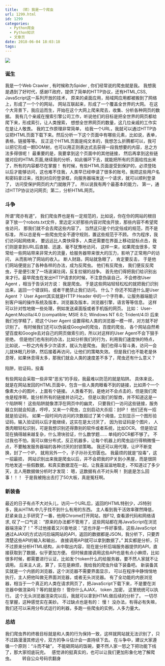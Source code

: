 ```yaml
---
title: （转）我是一个爬虫
url: 1299.html
id: 1299
categories:
  - Python爬虫
  - Python知识
  - 文章页
date: 2018-06-04 18:03:18
tags:
---
```


![](http://47.100.4.8/wp-content/uploads/2018/03/timg-6.jpg)

### 诞生

我是一个Web Crawler , 有时候称为Spider , 你们经常说的爬虫就是我。 我想我是遇到了好时代，感谢IT政府，提供了简单的HTTP协议，还有HTML,CSS, JavaScript这一系列开放的技术， 原来的桌面应用，局域网应用都被搬到了网络上，形成了一个个的网站， 网站互联起来，形成了一个覆盖全世界的大网。 在这个大背景下，我应运而生，开始在这个大网上爬来爬去，收集、分析各种网页的数据。 我有几个亲戚在搜索引擎公司工作，听说他们的目标是把全世界的网页都给爬下来，形成索引，让人类搜索， 想想全世界网页的数量，这几位亲戚的工作实在是让人敬畏。 我的工作原理非常简单， 给我一个URL，我就可以通过HTTP协议把HTML页面下载下来。然后分析一下这个页面中有哪些元素，比如说，表单，表格，链接等等。 反正这个HTML页面是纯文本的，我想怎么折腾都可以，我可以把它形成一颗DOM树，也可以用正则表达式去获得一段我想要的内容，总之方法多得很呢！ 最重要的是，我要拿到这个页面中的其他链接， 然后再拿到这些链接对应的HTML页面,继续我的分析，如此循环下去，就能把所有的页面给找出来了，所有的内容都尽在掌握！ 有时候，有些HTML页面是受到保护的，必须登陆以后才能够访问，这也难不住我，人类早已经申请了很多的账号。我把这些用户名和密码拿过来，找到对应的登录框，向服务器端发送一个请求，就可以顺利登录了， 访问受保护网页的大门就敞开了。 所以说我有两个最基本的能力， 第一，通过HTTP协议访问网页;  第二，分析HTML网页。

### 斗争

所谓“爬亦有道”， 我们爬虫界也是有一定规范的，比如说，你在你的网站的根目录下放一个robots.txt文件，里边定义好那些内容对爬虫开放，那些内容不希望爬虫访问， 那我们就不会去爬这些内容了。 当然这只是个约定俗成的规范，而不是标准， 所以总是有一些爬虫完全不遵守规则，置这些规范于不顾。 作为程序，我们访问起网络来， 要远远比人类快得多，人类还需要在界面上移动鼠标点击，我们则是拿到URL后直接、迅速、毫不犹豫地访问， 这样一来，如果爬虫很多，常常给一些网站带来非常大的流量，给服务器带来很大的压力，影响了正常用户的访问， 从而影响了网站的收入。 断人财路，网站就急眼了， 肯定要反击， 于是他们网站便提出了各种各样的办法，成为反爬虫。 他们有反爬虫， 我们便反反爬虫，于是便引发了一场波澜壮阔，反复拉锯的战争。 首先他们得把我们给识别出来才行。最早爬虫在发出HTTP请求的时候，不注意伪装自己，不会修改User Agent ，相当于告诉对方说： 我是爬虫。 于是这些网站轻轻松松的就把我们识别出来，返回一个错误码，或者干脆禁止我们访问。 什么？ 你还不知道什么是User Agent ？ User Agent其实就是HTTP Header 中的一个字符串，让服务器端能识别客户端的操作系统及版本，浏览器及版本，浏览器引擎，语言等等信息。 这样可以针对性地做一些处理，例如发送桌面版或者手机版的网页。 比如： User-Agent:Mozilla/4.0 (compatible; MSIE 8.0; Windows NT 6.0; Trident/4.0) 后来我们也学精了，把这个User Agent 设置得和人类的浏览器一模一样，对方就不好识别了。 有时候我们还可以伪装成Google的爬虫，百度的爬虫， 各个网站自然希望百度和Google去对自己的网页做索引的，所以对这样的User Agent不会下狠手拒绝。 但是他们也有别的办法，比如分析我们的行为，利用我们速度快的特点， 比如说，一秒之内有多少次请求，就认为是爬虫。 我们也得斗智斗勇，访问一会儿就休眠几秒钟，然后接着再访问，让他们的策略失效。 但是我们也不能老是休息呀，如果休息得太多，那我们就会人类的速度差不多了，爬虫还有什么意义？

陷阱，验证码，投毒

有些网站会采取一些非常“恶劣”的手段，我最难以防范的就是陷阱。 具体来说，就是在网站发回的HTML页面中，包含一些人类肉眼看不到的链接，比如弄个一个像素大小的图片，上面有个链接。 人类看不到，是绝对不会点击的，但是我们爬虫是程序啊，能分析所有的链接并访问之。 但是以我们的智商，并不知道这是一个陷阱啊！ 这些陷阱就像漂浮在网页中的幽灵， 只要我们一访问这些链接，服务器立刻就会知道，哼哼，又来一个爬虫，立刻启动大杀招：封IP！ 他们还有一招就是验证码， 如果一段时间内访问的次数超过了某个阈值，立刻显示一个图形验证码，输入验证码以后才能继续，这实在是太讨厌了， 因为验证码是个图片， 人类肉眼轻松识别，可是我想识别还得靠别的软件或者系统，比如OCR。 但是验证现在搞得越来越复杂，什么滑块验证，什么数学题...... 单纯的OCR都不够了。 不过我也不怕，我可以做分布式，反正机器多，让每个机器上的爬虫运行得稍微慢一点，不要触发服务器端的各种讨厌的封锁策略。 我还可以用代理，让IP不断变换，封了一个IP， 就用另外一个，子子孙孙无穷匮也。 我最烦的就是“投毒”，这一招最损， 网站识别出来我是爬虫以后，并不会把我的IP关到小黑屋，而是很阴险地发送一些假数据，和真实数据混在一起，让我喜滋滋地取走，不知道过了多少天，主人用数据做分析时才发现： 嗯，这数据有点不对头啊！ 到底是怎么回事！！！  于是我被拖出去打了50大板，真是冤枉啊。

### 新装备

最近的日子有点不大对头儿，访问一个URL后，返回的HTML特别少，JS特别多，我从HTML中几乎找不到什么有用的东西。 主人看到我干活效率骤然降低，赶紧亲自上手研究了一番，他用Chrome打开网站，按F12, 查看源代码和网络请求, 叹了一口气说： “原来的办法都不管用了，这些网站都在用JavaScript在浏览器端渲染了！” 不过他接着又兴奋地说：“这也许是一件好事情，这些JavaScript通过AJAX的方式访问后端网站的API，返回的数据都是JSON，我分析下，只要弄清楚这些API的输入和输出， 直接调用API就可以拿到数据了。” 其实都是分析，只不过原来分析HTML结构，从中取出内容，现在是分析后端服务器提供的API，直接获取到了数据，似乎更加方便。 但时候直接调用这些API也是有点小麻烦，比如很多时候，都需要进行认证，比如发个token什么的给服务器，要不然人家就不让调用。 后来主人说，算了，实在是麻烦，我给我的爬虫升级下装备吧。 新装备其实就是一个内嵌的浏览器，这个浏览器不需要界面显示， 可以在程序中静悄悄地执行，主人把他叫做无界面浏览器，或者无头浏览器。 有了全功能的内嵌浏览器，相当于一个真正的人类在请求网页了，把JavaScript下载下来，不是要在浏览器中做渲染吗？等的就是你！ 管你什么AJAX， token ,加密， 这里统统可以执行。 这个无头浏览器渲染完以后，我就可以拿到HTML做后续的分析了。 一切尽在掌握，这种感觉实在美妙。 不过缺点也是有的： 慢！ 没办法，有得必有失嘛， 我们还可以采用分布式运行的利器，多跑一些爬虫的实例，人多力量大。

### 总结

我们爬虫界的终极目标就是和人类的行为保持一致，这样就网站就无法识别了，只不过路漫漫其修远兮，双方的争斗估计会一直持续下去。 在斗争中，建议大家遵循一个原则：“斗而不破”， 不能砸网站的饭碗，要不然人家一怒之下把功能下线了，那大家彻底玩完。   感觉讲的挺真实的，也可以让我们更加形象化地了解爬虫。       转自公众号码农翻身
